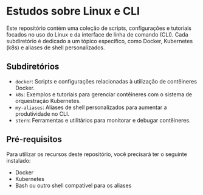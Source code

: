 # Estudos sobre Linux e CLI

Este repositório contém uma coleção de scripts, configurações e tutoriais focados no uso do Linux e da interface de linha de comando (CLI). Cada subdiretório é dedicado a um tópico específico, como Docker, Kubernetes (k8s) e aliases de shell personalizados.

## Subdiretórios

- `docker`: Scripts e configurações relacionadas à utilização de contêineres Docker.
- `k8s`: Exemplos e tutoriais para gerenciar contêineres com o sistema de orquestração Kubernetes.
- `my-aliases`: Aliases de shell personalizados para aumentar a produtividade no CLI.
- `stern`: Ferramentas e utilitários para monitorar e debugar contêineres.

## Pré-requisitos

Para utilizar os recursos deste repositório, você precisará ter o seguinte instalado:
- Docker
- Kubernetes
- Bash ou outro shell compatível para os aliases
